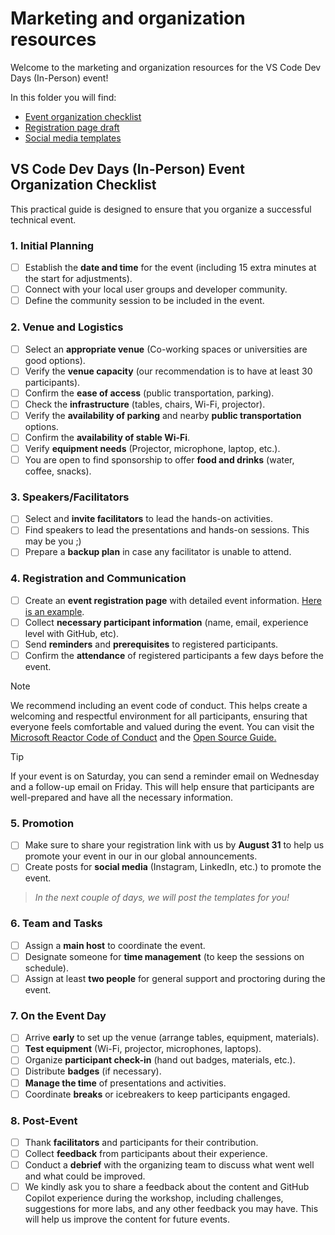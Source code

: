 # Marketing and organization resources

Welcome to the marketing and organization resources for the VS Code Dev Days (In-Person) event!

In this folder you will find:

- [Event organization checklist](#vs-code-dev-days-in-person-event-organization-checklist)
- [Registration page draft](registration-page-draft.md)
- [Social media templates](templates)

## VS Code Dev Days (In-Person) Event Organization Checklist

This practical guide is designed to ensure that you organize a successful technical event.

### 1. Initial Planning

- [ ] Establish the **date and time** for the event (including 15 extra minutes at the start for adjustments).
- [ ] Connect with your local user groups and developer community.
- [ ] Define the community session to be included in the event.

### 2. Venue and Logistics

- [ ] Select an **appropriate venue** (Co-working spaces or universities are good options).
- [ ] Verify the **venue capacity** (our recommendation is to have at least 30 participants).
- [ ] Confirm the **ease of access** (public transportation, parking).
- [ ] Check the **infrastructure** (tables, chairs, Wi-Fi, projector).
- [ ] Verify the **availability of parking** and nearby **public transportation** options.
- [ ] Confirm the **availability of stable Wi-Fi**.
- [ ] Verify **equipment needs** (Projector, microphone, laptop, etc.).
- [ ] You are open to find sponsorship to offer **food and drinks** (water, coffee, snacks).

### 3. Speakers/Facilitators

- [ ] Select and **invite facilitators** to lead the hands-on activities.
- [ ] Find speakers to lead the presentations and hands-on sessions. This may be you ;)
- [ ] Prepare a **backup plan** in case any facilitator is unable to attend.

### 4. Registration and Communication

- [ ] Create an **event registration page** with detailed event information. [Here is an example](registration-page-draft.md).
- [ ] Collect **necessary participant information** (name, email, experience level with GitHub, etc).
- [ ] Send **reminders** and **prerequisites** to registered participants.
- [ ] Confirm the **attendance** of registered participants a few days before the event.

> [!NOTE]
> We recommend including an event code of conduct. This helps create a welcoming and respectful environment for all participants, ensuring that everyone feels comfortable and valued during the event. You can visit the [Microsoft Reactor Code of Conduct](https://developer.microsoft.com/en-us/reactor/codeofconduct/) and the [Open Source Guide.](https://opensource.guide/code-of-conduct/)

> [!TIP]
> If your event is on Saturday, you can send a reminder email on Wednesday and a follow-up email on Friday. This will help ensure that participants are well-prepared and have all the necessary information.

### 5. Promotion

- [ ] Make sure to share your registration link with us by **August 31** to help us promote your event in our in our global announcements.
- [ ] Create posts for **social media** (Instagram, LinkedIn, etc.) to promote the event.

> _In the next couple of days, we will post the templates for you!_

### 6. Team and Tasks

- [ ] Assign a **main host** to coordinate the event.
- [ ] Designate someone for **time management** (to keep the sessions on schedule).
- [ ] Assign at least **two people** for general support and proctoring during the event.

### 7. On the Event Day

- [ ] Arrive **early** to set up the venue (arrange tables, equipment, materials).
- [ ] **Test equipment** (Wi-Fi, projector, microphones, laptops).
- [ ] Organize **participant check-in** (hand out badges, materials, etc.).
- [ ] Distribute **badges** (if necessary).
- [ ] **Manage the time** of presentations and activities.
- [ ] Coordinate **breaks** or icebreakers to keep participants engaged.

### 8. Post-Event

- [ ] Thank **facilitators** and participants for their contribution.
- [ ] Collect **feedback** from participants about their experience.
- [ ] Conduct a **debrief** with the organizing team to discuss what went well and what could be improved.
- [ ] We kindly ask you to share a feedback about the content and GitHub Copilot experience during the workshop, including challenges, suggestions for more labs, and any other feedback you may have. This will help us improve the content for future events.

